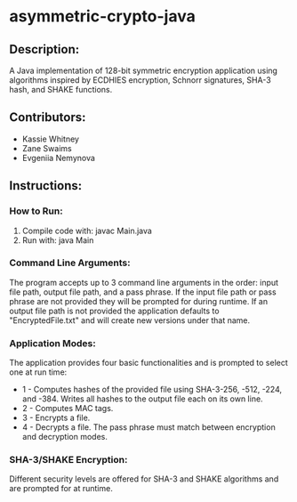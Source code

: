 # asymmetric-crypto-java
## Description: 
A Java implementation of 128-bit symmetric encryption application using algorithms inspired by ECDHIES encryption, Schnorr signatures, SHA-3 hash, and SHAKE functions. 

## Contributors:
- Kassie Whitney
- Zane Swaims
- Evgeniia Nemynova

## Instructions:
### How to Run:
1) Compile code with: javac Main.java
2) Run with: java Main
### Command Line Arguments:
The program accepts up to 3 command line arguments in the order: input file path, output file path, and a pass phrase. If the input file path or pass phrase are not provided they will be prompted for during runtime. If an output file path is not provided the application defaults to "EncryptedFile.txt" and will create new versions under that name. 
### Application Modes:
The application provides four basic functionalities and is prompted to select one at run time:
- 1 - Computes hashes of the provided file using SHA-3-256, -512, -224, and -384. Writes all hashes to the output file each on its own line.
- 2 - Computes MAC tags.
- 3 - Encrypts a file.
- 4 - Decrypts a file.
The pass phrase must match between encryption and decryption modes.
### SHA-3/SHAKE Encryption:
Different security levels are offered for SHA-3 and SHAKE algorithms and are prompted for at runtime.
